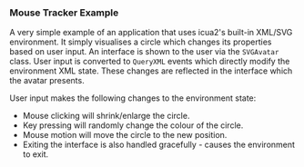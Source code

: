 ### Mouse Tracker Example

A very simple example of an application that uses icua2's built-in XML/SVG environment. It simply visualises a circle which changes its properties based on user input. An interface is shown to the user via the `SVGAvatar` class. User input is converted to `QueryXML` events which directly modify the environment XML state. These changes are reflected in the interface which the avatar presents. 

User input makes the following changes to the environment state:
- Mouse clicking will shrink/enlarge the circle.
- Key pressing will randomly change the colour of the circle.
- Mouse motion will move the circle to the new position.
- Exiting the interface is also handled gracefully - causes the environment to exit.
